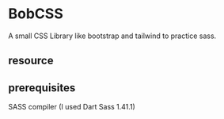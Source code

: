 # BobCSS

A small CSS Library like bootstrap and tailwind to practice sass.

## resource


## prerequisites
SASS compiler (I used Dart Sass 1.41.1)
